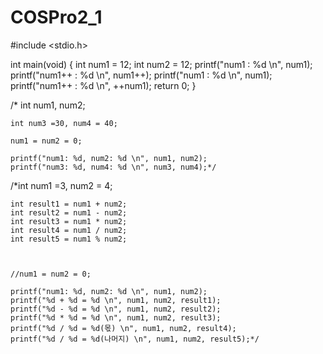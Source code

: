 # COSPro2_1
#include <stdio.h>

int main(void)
{
	int num1 = 12;
	int num2 = 12;
	printf("num1 : %d \n", num1);
	printf("num1++ : %d \n", num1++);
	printf("num1 : %d \n", num1);
	printf("num1++ : %d \n", ++num1);
	return 0;
}

/*	int num1, num2;

	int num3 =30, num4 = 40;

	num1 = num2 = 0;

	printf("num1: %d, num2: %d \n", num1, num2);
	printf("num3: %d, num4: %d \n", num3, num4);*/
/*int num1 =3, num2 = 4;

	int result1 = num1 + num2;
	int result2 = num1 - num2;
	int result3 = num1 * num2;
	int result4 = num1 / num2;
	int result5 = num1 % num2;
	


	//num1 = num2 = 0;

	printf("num1: %d, num2: %d \n", num1, num2);
	printf("%d + %d = %d \n", num1, num2, result1);
	printf("%d - %d = %d \n", num1, num2, result2);
	printf("%d * %d = %d \n", num1, num2, result3);
	printf("%d / %d = %d(몫) \n", num1, num2, result4);
	printf("%d / %d = %d(나머지) \n", num1, num2, result5);*/

